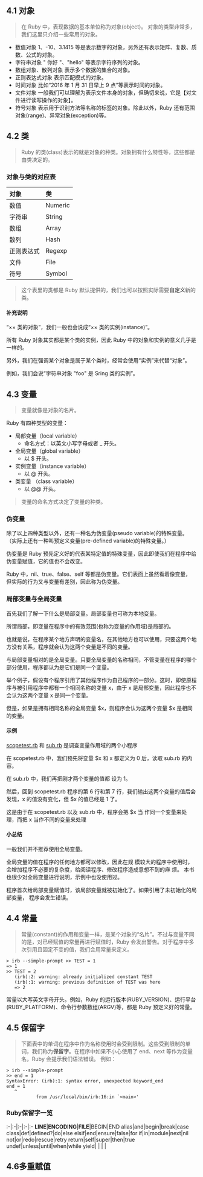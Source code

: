## 4.1 对象
> 在 Ruby 中，表现数据的基本单位称为对象(object)。 对象的类型非常多，我们这里只介绍一些常用的对象。

- 数值对象
    1、-10、3.1415 等是表示数字的对象，另外还有表示矩阵、复数、质数、公式的对象。
- 字符串对象
    " 你好 "、"hello" 等表示字符序列的对象。 
- 数组对象、散列对象
    表示多个数据的集合的对象。
- 正则表达式对象
    表示匹配模式的对象。
- 时间对象
    比如“2016 年 1 月 31 日早上 9 点”等表示时间的对象。
- 文件对象
    一般我们可以理解为表示文件本身的对象，但确切来说，它是【对文件进行读写操作的对象】。
- 符号对象
    表示用于识别方法等名称的标签的对象。除此以外，Ruby 还有范围对象(range)、异常对象(exception)等。

## 4.2 类
> Ruby 的类(class)表示的就是对象的种类。对象拥有什么特性等，这些都是由类决定的。

### 对象与类的对应表
|对象|类|
:-|:-
数值|Numeric
字符串|String
数组|Array
散列|Hash
正则表达式|Regexp
文件|File
符号|Symbol
> 这个表里的类都是 Ruby 默认提供的，我们也可以按照实际需要**自定义**新的类。

#### 补充说明
“×× 类的对象”，我们一般也会说成“×× 类的实例(instance)”。

所有 Ruby 对象其实都是某个类的实例，因此 Ruby 中的对象和实例的意义几乎是一样的。

另外，我们在强调某个对象是属于某个类时，经常会使用“实例”来代替“对象”。

例如，我们会说“字符串对象 "foo" 是 Sring 类的实例”。

## 4.3 变量
> 变量就像是对象的名片。

Ruby 有四种类型的变量：
- 局部变量（local variable）
    + 命名方式：以英文小写字母或者 _ 开头。
- 全局变量（global variable）
    + 以 $ 开头。
- 实例变量（instance variable）
    + 以 @ 开头。
- 类变量  （class variable）
    + 以 @@ 开头。
> 变量的命名方式决定了变量的种类。

### 伪变量
除了以上四种类型以外，还有一种名为伪变量(pseudo variable)的特殊变量。
（实际上还有一种叫预定义变量(pre-defined variable)的特殊变量。）

伪变量是 Ruby 预先定义好的代表某特定值的特殊变量，因此即使我们在程序中给伪变量赋值，它的值也不会改变。

Ruby 中，nil、true、false、self 等都是伪变量。它们表面上虽然看着像变量， 但实际的行为又与变量有差别，因此称为伪变量。

### 局部变量与全局变量
首先我们了解一下什么是局部变量。局部变量也可称为本地变量。

所谓局部，即变量在程序中的有效范围(也称为变量的作用域)是局部的。

也就是说，在程序某个地方声明的变量名，在其他地方也可以使用，只要这两个地方没有关系，程序就会认为这两个变量是不同的变量。

与局部变量相对的是全局变量。只要全局变量的名称相同，不管变量在程序的哪个部分使用，程序都认为是它们是同一个变量。

举个例子，假设有个程序引用了其他程序作为自己程序的一部分。这时，即使原程序与被引用程序中都有一个相同名称的变量 x，由于 x 是局部变量，因此程序也不会认为这两个变量 x 是同一个变量。

但是，如果是拥有相同名称的全局变量 $x，则程序会认为这两个变量 $x 是相同的变量。

#### 示例
[scopetest.rb](./scopetest.rb) 和 [sub.rb](./sub.rb) 是调查变量作用域的两个小程序

在 scopetest.rb 中，我们预先将变量 $x 和 x 都定义为 0 后，读取 sub.rb 的内容。

在 sub.rb 中，我们再把刚才两个变量的值都 设为 1。

然后，回到 scopetest.rb 程序的第 6 行和第 7 行，我们输出这两个变量的值后会发现，x 的值没有变化，但 $x 的值已经是 1 了。

这是由于在 scopetest.rb 以及 sub.rb 中，程序会把 $x 当 作同一个变量来处理，而把 x 当作不同的变量来处理

#### 小总结
一般我们并不推荐使用全局变量。

全局变量的值在程序的任何地方都可以修改，因此在规 模较大的程序中使用时，会增加程序不必要的复杂度，给阅读程序、修改程序造成意想不到的麻 烦。
本书也很少对全局变量进行说明，示例中也没使用过。

程序首次给局部变量赋值时，该局部变量就被初始化了。如果引用了未初始化的局部变量， 程序会发生错误。

## 4.4 常量
> 常量(constant)的作用和变量一样，是某个对象的“名片”。不过与变量不同的是，对已经赋值的常量再进行赋值时，Ruby 会发出警告。对于程序中多次引用且固定不变的值，我们会用常量来定义。

```
> irb --simple-prompt >> TEST = 1
=> 1
>> TEST = 2
   (irb):2: warning: already initialized constant TEST
   (irb):1: warning: previous definition of TEST was here
   => 2
```

常量以大写英文字母开头。例如，Ruby 的运行版本(RUBY_VERSION)、运行平台(RUBY_PLATFORM)、命令行参数数组(ARGV)等，都是 Ruby 预定义好的常量。

## 4.5 保留字
> 下面表中的单词在程序中作为名称使用时会受到限制。这些受到限制的单词，我们称为**保留字**。在程序中如果不小心使用了 end、next 等作为变量名，Ruby 会提示我们语法错误。
例如：
```
> irb --simple-prompt
>> end = 1
SyntaxError: (irb):1: syntax error, unexpected keyword_end 
end = 1
   ^
           from /usr/local/bin/irb:16:in `<main>'
```
### Ruby保留字一览
:-|:-|:-|:-|:-
__LINE__|__ENCODING__|__FILE__|BEGIN|END
alias|and|begin|break|case
class|def|defined?|do|else
elsif|end|ensure|false|for
if|in|module|next|nil
not|or|redo|rescue|retry
return|self|super|then|true
undef|unless|until|when|while
yield|      |     |    |

## 4.6多重赋值
